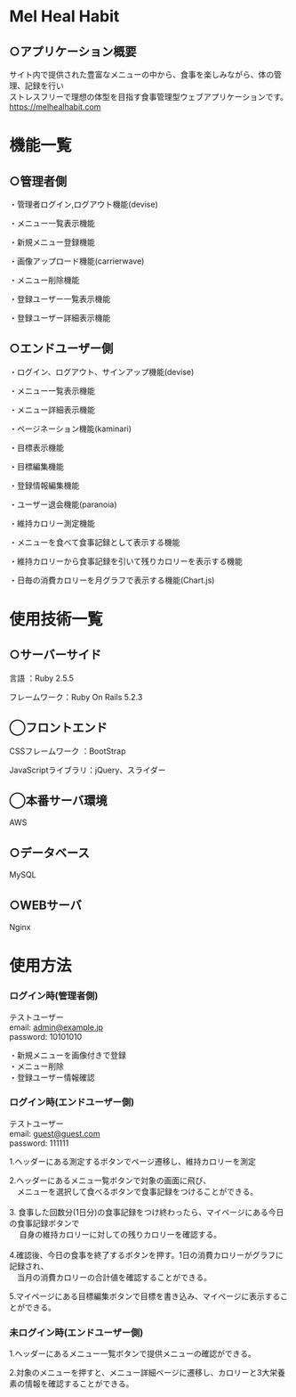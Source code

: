 # Mel Heal Habit

##  ○アプリケーション概要

サイト内で提供された豊富なメニューの中から、食事を楽しみながら、体の管理、記録を行い<br>
ストレスフリーで理想の体型を目指す食事管理型ウェブアプリケーションです。
https://melhealhabit.com

# 機能一覧

## ○管理者側

・管理者ログイン,ログアウト機能(devise)

・メニュー一覧表示機能

・新規メニュー登録機能

・画像アップロード機能(carrierwave)

・メニュー削除機能

・登録ユーザー一覧表示機能

・登録ユーザー詳細表示機能

## ○エンドユーザー側

・ログイン、ログアウト、サインアップ機能(devise)

・メニュー一覧表示機能

・メニュー詳細表示機能

・ページネーション機能(kaminari)

・目標表示機能

・目標編集機能

・登録情報編集機能

・ユーザー退会機能(paranoia)

・維持カロリー測定機能

・メニューを食べて食事記録として表示する機能

・維持カロリーから食事記録を引いて残りカロリーを表示する機能

・日毎の消費カロリーを月グラフで表示する機能(Chart.js)

# 使用技術一覧

## ○サーバーサイド

言語 ：Ruby 2.5.5

フレームワーク：Ruby On Rails 5.2.3

## ◯フロントエンド

CSSフレームワーク ：BootStrap

JavaScriptライブラリ：jQuery、スライダー

## ◯本番サーバ環境

AWS

## ○データベース

MySQL

## ○WEBサーバ

Nginx

# 使用方法

### ログイン時(管理者側)

テストユーザー<br>
email: admin@example.jp<br>
password: 10101010

・新規メニューを画像付きで登録<br>
・メニュー削除<br>
・登録ユーザー情報確認

### ログイン時(エンドユーザー側)

テストユーザー<br>
email: guest@guest.com<br>
password: 111111

1.ヘッダーにある測定するボタンでページ遷移し、維持カロリーを測定<br>

2.ヘッダーにあるメニュ一覧ボタンで対象の画面に飛び、<br>
　メニューを選択して食べるボタンで食事記録をつけることができる。<br>
<br>
3.
食事した回数分(1日分)の食事記録をつけ終わったら、マイページにある今日の食事記録ボタンで<br>
　 自身の維持カロリーに対しての残りカロリーを確認する。<br>
<br>
4.確認後、今日の食事を終了するボタンを押す。1日の消費カロリーがグラフに記録され、<br>
　当月の消費カロリーの合計値を確認することができる。<br>

5.マイページにある目標編集ボタンで目標を書き込み、マイページに表示することができる。

### 未ログイン時(エンドユーザー側)

1.ヘッダーにあるメニュー一覧ボタンで提供メニューの確認ができる。<br>

2.対象のメニューを押すと、メニュー詳細ページに遷移し、カロリーと3大栄養素の情報を確認することができる。
